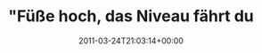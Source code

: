 ---
retweeted: false
source: <a href="http://twitter.com" rel="nofollow">Twitter Web Client</a>
entities:
  hashtags:
  - text: anstalt
    indices:
    - '36'
    - '44'
  symbols: []
  user_mentions: []
  urls: []
display_text_range:
- '0'
- '44'
favorite_count: '0'
id_str: '51026307034783744'
truncated: false
retweet_count: '0'
id: '51026307034783744'
created_at: Thu Mar 24 21:03:14 +0000 2011
favorited: false
full_text: '"Füße hoch, das Niveau fährt durch" #anstalt'
lang: de
tags:
- anstalt
- pesos:twitter
date: '2011-03-24T21:03:14+00:00'
src: https://twitter.com/bascht/status/51026307034783744
original_url: https://twitter.com/bascht/status/51026307034783744
type: twitter_tweet
text: '"Füße hoch, das Niveau fährt durch" #anstalt'
title: "\"Füße hoch, das Niveau fährt du"

---